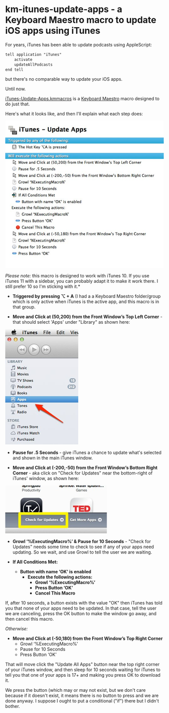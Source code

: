 km-itunes-update-apps - a Keyboard Maestro macro to update iOS apps using iTunes
=====================

For years, iTunes has been able to update podcasts using AppleScript:

	tell application "iTunes"
		activate
		updateAllPodcasts
	end tell

but there's no comparable way to update your iOS apps.

Until now.

[iTunes-Update-Apps.kmmacros] is a [Keyboard Maestro] macro designed to do just that.

Here's what it looks like, and then I'll explain what each step does:

![screenshot of Keyboard Maestro macro](iTunes-Update-Apps.jpg)

*Please note:* this macro is designed to work with iTunes 10. If you use iTunes 11 with a sidebar, you can probably adapt it to make it work there. I still prefer 10 so I'm sticking with it.*

* **Triggered by pressing ⌥ + A** (I had a a Keyboard Maestro folder/group which is only active when iTunes is the active app, and this macro is in that group.

* **Move and Click at (50,200) from the Front Window’s Top Left Corner** - that should select 'Apps' under "Library" as shown here:

![](itunes-apps-selected.jpg)

* **Pause for .5 Seconds** - give iTunes a chance to update what's selected and shown in the main iTunes window.

* **Move and Click at (-200,-50) from the Front Window’s Bottom Right Corner** - aka click on "Check for Updates" near the bottom-right of iTunes' window, as shown here:

![](iTunes-Check-For-Updates.jpg)

* **Growl ‘%ExecutingMacro%’ & Pause for 10 Seconds** - "Check for Updates" needs some time to check to see if any of your apps need updating. So we wait, and use Growl to tell the user we are waiting.

* **If All Conditions Met:**
	* **Button with name ‘OK’ is enabled**
		* **Execute the following actions:**
			* 	**Growl ‘%ExecutingMacro%’**
			* 	**Press Button ‘OK’**
			* 	**Cancel This Macro**

If, after 10 seconds, a button exists with the value "OK" then iTunes has told you that none of your apps need to be updated. In that case, tell the user we are canceling, press the OK button to make the window go away, and then cancel this macro.

*Otherwise:*

* **Move and Click at (-50,180) from the Front Window’s Top Right Corner**
	* Growl ‘%ExecutingMacro%’
	* Pause for 10 Seconds
	* Press Button ‘OK’

That will move click the "Update All Apps" button near the top right corner of your iTunes window, and then sleep for 10 seconds waiting for iTunes to tell you that one of your apps is 17+ and making you press OK to download it.

We press the button (which may or may not exist, but we don't care because if it doesn't exist, it means there is no button to press and we are done anyway. I suppose I ought to put a conditional ("if") there but I didn't bother.


[Keyboard Maestro]: http://www.keyboardmaestro.com/main/

[iTunes-Update-Apps.kmmacros]: iTunes-Update-Apps.kmmacros



